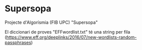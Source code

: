 # Supersopa
Projecte d'Algorísmia (FIB UPC) "Supersopa"

El diccionari de proves "EFFwordlist.txt" té una string per fila (https://www.eff.org/deeplinks/2016/07/new-wordlists-random-passphrases)
